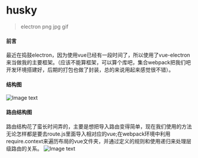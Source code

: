 # husky

> electron png jpg gif

#### 前言
 最近在捣鼓electron，因为使用vue已经有一段时间了，所以使用了vue-electron来当做我的主要框架。（应该不能算框架，可以算个库吧，集合webpack把我们吧开发环境搭建好，后期的打包也做了封装，总的来说用起来感觉很不错）。
 #### 结构图
 ![Image text](https://file.40017.cn/huochepiao/activity/20180918test/结构目录图.png?180918190849)
 #### 路由结构图
  路由结构花了蛮长时间弄的，主要是想把导入路由变得简单，现在我们使用的方法无论怎样都是要去route.js里面导入相对应的vue;在webpack环境中利用require.context来遍历布局的vue文件夹，并通过定义的规则和使用递归来处理层级路由的关系。
 ![Image text](https://file.40017.cn/huochepiao/activity/20180920test/路由分析图.png)

